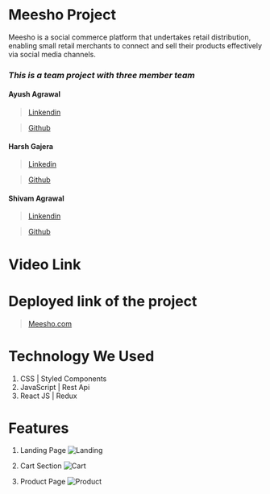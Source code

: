# Meesho Project

Meesho is a social commerce platform that undertakes retail distribution, enabling small retail merchants to connect and sell their products effectively via social media channels.

### **_This is a team project with three member team_**

#### Ayush Agrawal

> [Linkendin](https://www.linkedin.com/in/ayush-agrawal-396353159/)

> [Github](https://github.com/ayush-code-drops)

#### Harsh Gajera

> [Linkedin](https://www.linkedin.com/in/)

> [Github](https://github.com/Harsh-R-16)

#### Shivam Agrawal

> [Linkendin](https://www.linkedin.com/in/)

> [Github](https://github.com/Shivamsmw)

# Video Link

# Deployed link of the project

> [Meesho.com](https://meesho-website-clone.netlify.app/)

# Technology We Used

1. CSS | Styled Components
2. JavaScript | Rest Api
3. React JS | Redux

# Features

1. Landing Page
   ![Landing](https://i.imgur.com/nKDTwTd.png)

2. Cart Section
   ![Cart](https://i.imgur.com/XfrAOt0.png)

3. Product Page
   ![Product](https://i.imgur.com/VlUxeVG.png)

